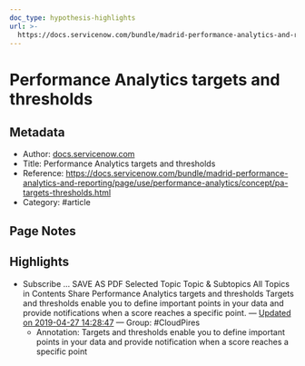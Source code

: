 ```yaml
---
doc_type: hypothesis-highlights
url: >-
  https://docs.servicenow.com/bundle/madrid-performance-analytics-and-reporting/page/use/performance-analytics/concept/pa-targets-thresholds.html
---
```


# Performance Analytics targets and thresholds

## Metadata
- Author: [docs.servicenow.com]()
- Title: Performance Analytics targets and thresholds
- Reference: https://docs.servicenow.com/bundle/madrid-performance-analytics-and-reporting/page/use/performance-analytics/concept/pa-targets-thresholds.html
- Category: #article

## Page Notes
## Highlights
-  Subscribe ... SAVE AS PDF Selected Topic Topic & Subtopics All Topics in Contents Share Performance Analytics targets and thresholds Targets and thresholds enable you to define important points in your data and provide notifications when a score reaches a specific point. — [Updated on 2019-04-27 14:28:47](https://hyp.is/6WFU8mkZEemrqa8PPnT8ng/docs.servicenow.com/bundle/madrid-performance-analytics-and-reporting/page/use/performance-analytics/concept/pa-targets-thresholds.html) — Group: #CloudPires
    - Annotation: Targets and thresholds enable you to define important points in your data and provide notification when a score reaches a specific point 


